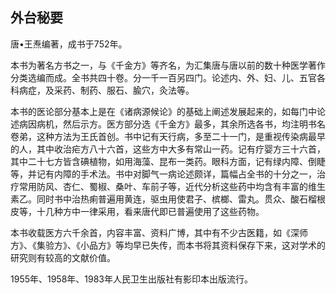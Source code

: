 ## 外台秘要

唐•王焘编著，成书于752年。

本书为著名方书之一，与《千金方》等齐名，为汇集唐与唐以前的数十种医学著作分类选编而成。全书共四十卷。分一千一百另四门。论述内、外、妇、儿、五官各科病症，及采药、制药、服石、腧穴，灸法等。

本书的医论部分基本上是在《诸病源候论》的基础上阐述发展起来的，如每门中论述病因病机，然后示方。医方部分选《千金方》最多，其余所选各书，均注明书名卷弟，这种方法为王氏首创。书中记有天行病，多至二十一门，是重视传染病最早的人，其中收治疟方八十六首，这些方中大多有常山一药。记有疗婴方三十六首，其中二十七方皆含碘植物，如用海藻、昆布一类药。眼科方面，记有绿内障、倒睫等，并记有内障的手术法。书中对脚气一病论述颇详，篇幅占全书的十分之一，治疗常用防风、杏仁、蜀椒、桑叶、车前子等，近代分析这些药中均含有丰富的维生素乙。同时书中治热痢普遍用黄连，驱虫用使君子、槟榔、雷丸。贯众、酸石榴根皮等，十几种方中一律采用，看来唐代即已普遍使用了这些药物。

本书收载医方六千余首，内容丰富、资料广博，其中有不少古医籍，如《深师方》、《集验方》、《小品方》等均早已失传，而本书将其资料保存下来，这对学术的研究则有较高的文献价值。

1955年、1958年、1983年人民卫生出版社有影印本出版流行。
